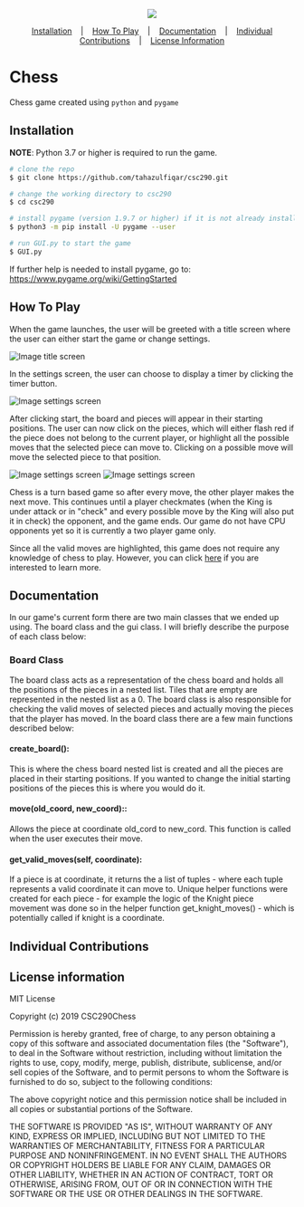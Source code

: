 <p align=center>
    <img src="https://github.com/tahazulfiqar/csc290/blob/master/logo.png">
</p>

<p align="center">
  <a href="#installation">Installation</a>
  &nbsp;&nbsp;&nbsp;|&nbsp;&nbsp;&nbsp;
  <a href="#how-to-play">How To Play</a>
  &nbsp;&nbsp;&nbsp;|&nbsp;&nbsp;&nbsp;
  <a href="#documentation">Documentation</a>
  &nbsp;&nbsp;&nbsp;|&nbsp;&nbsp;&nbsp;
  <a href="#individual-contributions">Individual Contributions</a>
  &nbsp;&nbsp;&nbsp;|&nbsp;&nbsp;&nbsp;
  <a href="#license-information">License Information</a>
</p>

# Chess
Chess game created using `python` and `pygame`
## Installation

**NOTE**: Python 3.7 or higher is required to run the game.

```bash
# clone the repo
$ git clone https://github.com/tahazulfiqar/csc290.git

# change the working directory to csc290
$ cd csc290

# install pygame (version 1.9.7 or higher) if it is not already installed
$ python3 -m pip install -U pygame --user

# run GUI.py to start the game
$ GUI.py
```

If further help is needed to install pygame, go to:
https://www.pygame.org/wiki/GettingStarted

## How To Play
When the game launches, the user will be greeted with a title screen where the user can either start the game or change settings.

![Image title screen](https://github.com/tahazulfiqar/csc290/blob/master/Screenshots/menu.PNG)

In the settings screen, the user can choose to display a timer by clicking the timer button.

![Image settings screen](https://github.com/tahazulfiqar/csc290/blob/master/Screenshots/settings.PNG)

After clicking start, the board and pieces will appear in their starting positions. The user can now click on the pieces, which will either flash red if the piece does not belong to the current player, or highlight all the possible moves that the selected piece can move to. Clicking on a possible move will move the selected piece to that position. 

![Image settings screen](https://github.com/tahazulfiqar/csc290/blob/master/Screenshots/capture1.PNG)
![Image settings screen](https://github.com/tahazulfiqar/csc290/blob/master/Screenshots/capture2.PNG)

Chess is a turn based game so after every move, the other player makes the next move. This continues until a player checkmates (when the King is under attack or in "check" and every possible move by the King will also put it in check) the opponent, and the game ends. Our game do not have CPU opponents yet so it is currently a two player game only.

Since all the valid moves are highlighted, this game does not require any knowledge of chess to play. However, you can click [here](https://www.chess.com/learn-how-to-play-chess) if you are interested to learn more.

## Documentation
In our game's current form there are two main classes that we ended up using. The board class and the gui class. I will briefly describe the purpose of each class below:
### Board Class
The board class acts as a representation of the chess board and holds all the positions of the pieces in a nested list. Tiles that are empty are represented in the nested list as a 0. The board class is also responsible for checking the valid moves of selected pieces and actually moving the pieces that the player has moved. In the board class there are a few main functions described below:
#### create_board():
This is where the chess board nested list is created and all the pieces are placed in their starting positions. If you wanted to change the initial starting positions of the pieces this is where you would do it.
#### move(old_coord, new_coord)::
Allows the piece at coordinate old_cord to new_cord. This function is called when the user executes their move.
#### get_valid_moves(self, coordinate):
If a piece is at coordinate, it returns the a list of tuples - where each tuple represents a valid coordinate it can move to. 
Unique helper functions were created for each piece - for example the logic of the Knight piece movement was done so in the helper function get_knight_moves() - which is potentially called if knight is a coordinate. 


## Individual Contributions

## License information
MIT License

Copyright (c) 2019 CSC290Chess

Permission is hereby granted, free of charge, to any person obtaining a copy
of this software and associated documentation files (the "Software"), to deal
in the Software without restriction, including without limitation the rights
to use, copy, modify, merge, publish, distribute, sublicense, and/or sell
copies of the Software, and to permit persons to whom the Software is
furnished to do so, subject to the following conditions:

The above copyright notice and this permission notice shall be included in all
copies or substantial portions of the Software.

THE SOFTWARE IS PROVIDED "AS IS", WITHOUT WARRANTY OF ANY KIND, EXPRESS OR
IMPLIED, INCLUDING BUT NOT LIMITED TO THE WARRANTIES OF MERCHANTABILITY,
FITNESS FOR A PARTICULAR PURPOSE AND NONINFRINGEMENT. IN NO EVENT SHALL THE
AUTHORS OR COPYRIGHT HOLDERS BE LIABLE FOR ANY CLAIM, DAMAGES OR OTHER
LIABILITY, WHETHER IN AN ACTION OF CONTRACT, TORT OR OTHERWISE, ARISING FROM,
OUT OF OR IN CONNECTION WITH THE SOFTWARE OR THE USE OR OTHER DEALINGS IN THE
SOFTWARE.

